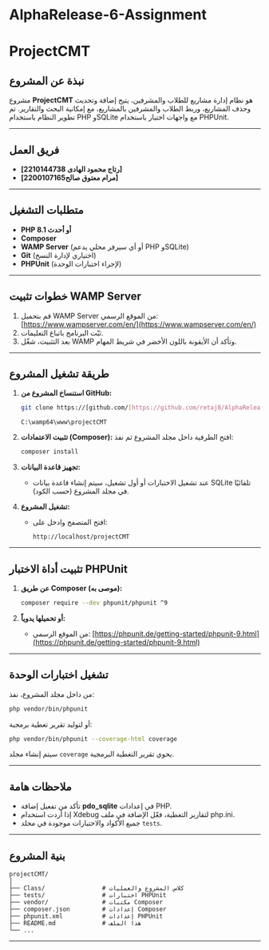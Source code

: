 # AlphaRelease-6-Assignment
# ProjectCMT

## نبذة عن المشروع

مشروع **ProjectCMT** هو نظام إدارة مشاريع  للطلاب والمشرفين، يتيح إضافة وتحديث وحذف المشاريع، وربط الطلاب والمشرفين بالمشاريع، مع إمكانية البحث والتقارير. تم تطوير النظام باستخدام PHP وSQLite مع واجهات اختبار باستخدام PHPUnit.

---

## فريق العمل

- **[رتاج محمود الهادى 2210144738]**  
- **[مرام معتوق صالح2200107165]**  
 


---

## متطلبات التشغيل

- **PHP 8.1 أو أحدث**
- **Composer**
- **WAMP Server** (أو أي سيرفر محلي يدعم PHP وSQLite)
- **Git** (اختياري لإدارة النسخ)
- **PHPUnit** (لإجراء اختبارات الوحدة)

---

## خطوات تثبيت WAMP Server

1. قم بتحميل WAMP Server من الموقع الرسمي:  
   [https://www.wampserver.com/en/](https://www.wampserver.com/en/)
2. ثبّت البرنامج باتباع التعليمات.
3. بعد التثبيت، شغّل WAMP وتأكد أن الأيقونة باللون الأخضر في شريط المهام.

---

## طريقة تشغيل المشروع

1. **استنساخ المشروع من GitHub:**
   ```bash
   git clone https://[github.com/[https://github.com/retaj8/AlphaRelease-3-Assignment.git]
   ```
   ```
   C:\wamp64\www\projectCMT
   ```

2. **تثبيت الاعتمادات (Composer):**
   افتح الطرفية داخل مجلد المشروع ثم نفذ:
   ```bash
   composer install
   ```

3. **تجهيز قاعدة البيانات:**
   - عند تشغيل الاختبارات أو أول تشغيل، سيتم إنشاء قاعدة بيانات SQLite تلقائيًا في مجلد المشروع (حسب الكود).

4. **تشغيل المشروع:**
   - افتح المتصفح وادخل على:
     ```
     http://localhost/projectCMT
     ```

---

## تثبيت أداة الاختبار PHPUnit

1. **عن طريق Composer (موصى به):**
   ```bash
   composer require --dev phpunit/phpunit ^9
   ```

2. **أو تحميلها يدوياً:**
   - من الموقع الرسمي: [https://phpunit.de/getting-started/phpunit-9.html](https://phpunit.de/getting-started/phpunit-9.html)

---

## تشغيل اختبارات الوحدة

من داخل مجلد المشروع، نفذ:
```bash
php vendor/bin/phpunit
```
أو لتوليد تقرير تغطية برمجية:
```bash
php vendor/bin/phpunit --coverage-html coverage
```
سيتم إنشاء مجلد `coverage` يحوي تقرير التغطية البرمجية.

---

## ملاحظات هامة

- تأكد من تفعيل إضافة **pdo_sqlite** في إعدادات PHP.
- إذا أردت استخدام Xdebug لتقارير التغطية، فعّل الإضافة في ملف php.ini.
- جميع الأكواد والاختبارات موجودة في مجلد `tests`.

---

## بنية المشروع

```
projectCMT/
│
├── Class/                # كلاس المشروع والعمليات
├── tests/                # اختبارات PHPUnit
├── vendor/               # مكتبات Composer
├── composer.json         # إعدادات Composer
├── phpunit.xml           # إعدادات PHPUnit
├── README.md             # هذا الملف
└── ...
```

---



